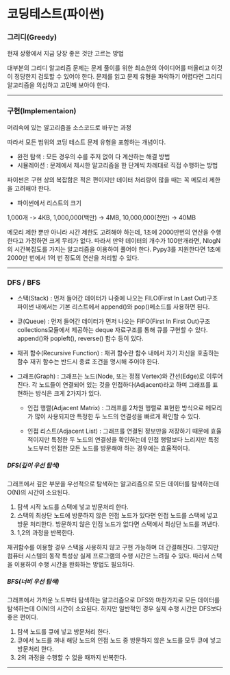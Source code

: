 # 코딩테스트(파이썬)

### 그리디(Greedy)

현재 상황에서 지금 당장 좋은 것만 고르는 방법

대부분의 그리디 알고리즘 문제는 문제 풀이를 위한 최소한의 아이디어를 떠올리고 이것이 정당한지 검토할 수 있어야 한다.
문제를 읽고 문제 유형을 파악하기 어렵다면 그리디 알고리즘을 의심하고 고민해 보아야 한다.

---

### 구현(Implementaion)

머리속에 있는 알고리즘을 소스코드로 바꾸는 과정

따라서 모든 범위의 코딩 테스트 문제 유형을 포함하는 개념이다.

- 완전 탐색 : 모든 경우의 수를 주저 없이 다 계산하는 해결 방법
- 시뮬레이션 : 문제에서 제시한 알고리즘을 한 단계씩 차례대로 직접 수행하는 방법

파이썬은 구현 상의 복잡함은 적은 편이지만 데이터 처리량이 많을 때는 꼭 메모리 제한을 고려해야 한다.

- 파이썬에서 리스트의 크기

1,000개 -> 4KB, 1,000,000(백만) -> 4MB, 10,000,000(천만) -> 40MB

메모리 제한 뿐만 아니라 시간 제한도 고려해야 하는데, 1초에 2000만번의 연산을 수행한다고 가정하면 크게 무리가 없다.
따라서 만약 데이터의 개수가 100만개라면, NlogN의 시간복잡도를 가지는 알고리즘을 이용하여 풀어야 한다.
Pypy3를 지원한다면 1초에 2000만 번에서 1억 번 정도의 연산을 처리할 수 있다.

---

### DFS / BFS

- 스택(Stack) : 먼저 들어간 데이터가 나중에 나오는 FILO(First In Last Out)구조
  파이썬 내에서는 기본 리스트에서 append()와 pop()메소드를 사용하면 된다.

- 큐(Queue) : 먼저 들어간 데이터가 먼저 나오는 FIFO(First In First Out)구조
  collections모듈에서 제공하는 deque 자료구조를 통해 큐를 구현할 수 있다.
  append()와 popleft(), reverse() 함수 등이 있다.

- 재귀 함수(Recursive Function) : 재귀 함수란 함수 내에서 자기 자신을 호출하는 함수
  재귀 함수는 반드시 종료 조건을 명시해 주어야 한다.

- 그래프(Graph) : 그래프는 노드(Node, 또는 정점 Vertex)와 간선(Edge)로 이루어진다.
  각 노드들이 연결되어 있는 것을 인접하다(Adjacent)라고 하며 그래프를 표현하는 방식은 크게 2가지가 있다.

  - 인접 행렬(Adjacent Matrix) : 그래프를 2차원 행렬로 표현한 방식으로 메모리가 많이 사용되지만 특정한 두 노드의 연결성을 빠르게 확인할 수 있다.

  - 인접 리스트(Adjacent List) : 그래프를 연결된 정보만을 저장하기 때문에 효율적이지만 특정한 두 노드의 연결성을 확인하는데 인접 행렬보다 느리지만 특정 노드부터 인접한 모든 노드를 방문해야 하는 경우에는 효율적이다.

##### DFS(깊이 우선 탐색)

그래프에서 깊은 부분을 우선적으로 탐색하는 알고리즘으로 모든 데이터를 탐색하는데 O(N)의 시간이 소요된다.

1. 탐색 시작 노드를 스택에 넣고 방문처리 한다.
2. 스택의 최상단 노드에 방문하지 않은 인접 노드가 있다면 인접 노드를 스택에 넣고 방문 처리한다. 방문하지 않은 인접 노드가 없다면 스택에서 최상단 노드를 꺼낸다.
3. 1,2의 과정을 반복한다.

재귀함수를 이용할 경우 스택을 사용하지 않고 구현 가능하며 더 간결해진다. 그렇지만 컴퓨터 시스템의 동작 특성상 실제 프로그램의 수행 시간은 느려질 수 있다. 따라서 스택을 이용하여 수행 시간을 완화하는 방법도 필요하다.

##### BFS(너비 우선 탐색)

그래프에서 가까운 노드부터 탐색하는 알고리즘으로 DFS와 마찬가지로 모든 데이터를 탐색하는데 O(N)의 시간이 소요된다.
하지만 일반적인 경우 실제 수행 시간은 DFS보다 좋은 편이다.

1. 탐색 노드를 큐에 넣고 방문처리 한다.
2. 큐에서 노드를 꺼내 해당 노드의 인접 노드 중 방문하지 않은 노드를 모두 큐에 넣고 방문처리 한다.
3. 2의 과정을 수행할 수 없을 때까지 반복한다.

---
